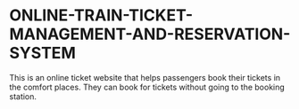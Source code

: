 # ONLINE-TRAIN-TICKET-MANAGEMENT-AND-RESERVATION-SYSTEM
This is an online ticket website that helps passengers book their tickets in the comfort places. They can  book for tickets without going to the booking station.
